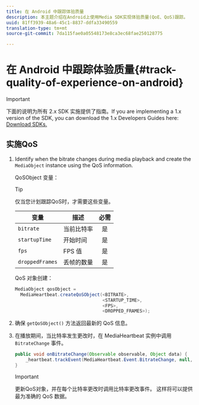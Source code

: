 ```yaml
---
title: 在 Android 中跟踪体验质量
description: 本主题介绍在Android上使用Media SDK实现体验质量(QoE、QoS)跟踪。
uuid: 81ff3939-48a6-45c1-8837-ddfa33490559
translation-type: tm+mt
source-git-commit: 7da115fae0a05548173e8ca3ec68fae250128775

---
```



# 在 Android 中跟踪体验质量{#track-quality-of-experience-on-android}

>[!IMPORTANT]
>
>下面的说明为所有 2.x SDK 实施提供了指南。If you are implementing a 1.x version of the SDK, you can download the 1.x Developers Guides here: [Download SDKs.](/help/sdk-implement/download-sdks.md)

## 实施QoS

1. Identify when the bitrate changes during media playback and create the `MediaObject` instance using the QoS information.

   QoSObject 变量：

   >[!TIP]
   >
   >仅当您计划跟踪QoS时，才需要这些变量。

   | 变量 | 描述 | 必需 |
   | --- | --- | :---: |
   | `bitrate` | 当前比特率 | 是 |
   | `startupTime` | 开始时间 | 是 |
   | `fps` | FPS 值 | 是 |
   | `droppedFrames` | 丢帧的数量 | 是 |

   QoS 对象创建：

   ```java
   MediaObject qosObject =  
     MediaHeartbeat.createQoSObject(<BITRATE>,  
                                    <STARTUP_TIME>,  
                                    <FPS>,  
                                    <DROPPED_FRAMES>);
   ```

1. 确保 `getQoSObject()` 方法返回最新的 QoS 信息。
1. 在播放期间，当比特率发生更改时，在 MediaHeartbeat 实例中调用 `BitrateChange` 事件。

   ```java
   public void onBitrateChange(Observable observable, Object data) {  
       _heartbeat.trackEvent(MediaHeartbeat.Event.BitrateChange, null, null); 
   } 
   ```

   >[!IMPORTANT]
   >
   >更新QoS对象，并在每个比特率更改时调用比特率更改事件。 这样将可以提供最为准确的 QoS 数据。

